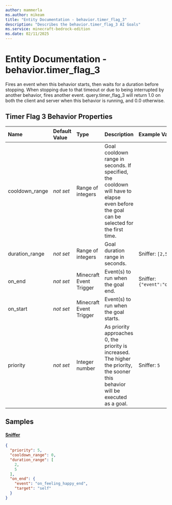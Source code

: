 ```yaml
---
author: mammerla
ms.author: mikeam
title: "Entity Documentation - behavior.timer_flag_3"
description: "Describes the behavior.timer_flag_3 AI Goals"
ms.service: minecraft-bedrock-edition
ms.date: 02/11/2025 
---
```


# Entity Documentation - behavior.timer_flag_3

Fires an event when this behavior starts, then waits for a duration before stopping. When stopping due to that timeout or due to being interrupted by another behavior, fires another event. query.timer_flag_3 will return 1.0 on both the client and server when this behavior is running, and 0.0 otherwise.


## Timer Flag 3 Behavior Properties

|Name       |Default Value |Type |Description |Example Values |
|:----------|:-------------|:----|:-----------|:------------- |
| cooldown_range | *not set* | Range of integers | Goal cooldown range in seconds. If specified, the cooldown will have to elapse even before the goal can be selected for the first time. |  | 
| duration_range | *not set* | Range of integers | Goal duration range in seconds. | Sniffer: `[2,5]` | 
| on_end | *not set* | Minecraft Event Trigger | Event(s) to run when the goal end. | Sniffer: `{"event":"on_feeling_happy_end","target":"self"}` | 
| on_start | *not set* | Minecraft Event Trigger | Event(s) to run when the goal starts. |  | 
| priority | *not set* | Integer number | As priority approaches 0, the priority is increased. The higher the priority, the sooner this behavior will be executed as a goal. | Sniffer: `5` | 

## Samples

#### [Sniffer](https://github.com/Mojang/bedrock-samples/tree/preview/behavior_pack/entities/sniffer.json)


```json
{
  "priority": 5,
  "cooldown_range": 0,
  "duration_range": [
    2,
    5
  ],
  "on_end": {
    "event": "on_feeling_happy_end",
    "target": "self"
  }
}
```
